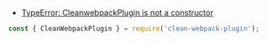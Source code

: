 - [TypeError: CleanwebpackPlugin is not a constructor](https://stackoverflow.com/questions/56567930/typeerror-cleanwebpackplugin-is-not-a-constructor)

```js
const { CleanWebpackPlugin } = require('clean-webpack-plugin');
```
